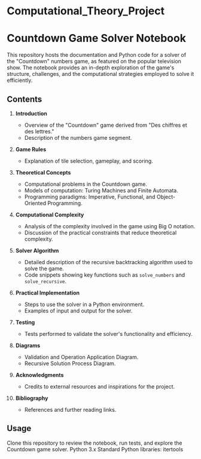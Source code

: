 # Computational_Theory_Project

# Countdown Game Solver Notebook

This repository hosts the documentation and Python code for a solver of the "Countdown" numbers game, as featured on the popular television show. The notebook provides an in-depth exploration of the game's structure, challenges, and the computational strategies employed to solve it efficiently.

## Contents

1. **Introduction**
   - Overview of the "Countdown" game derived from "Des chiffres et des lettres."
   - Description of the numbers game segment.

2. **Game Rules**
   - Explanation of tile selection, gameplay, and scoring.

3. **Theoretical Concepts**
   - Computational problems in the Countdown game.
   - Models of computation: Turing Machines and Finite Automata.
   - Programming paradigms: Imperative, Functional, and Object-Oriented Programming.

4. **Computational Complexity**
   - Analysis of the complexity involved in the game using Big O notation.
   - Discussion of the practical constraints that reduce theoretical complexity.

5. **Solver Algorithm**
   - Detailed description of the recursive backtracking algorithm used to solve the game.
   - Code snippets showing key functions such as `solve_numbers` and `solve_recursive`.

6. **Practical Implementation**
   - Steps to use the solver in a Python environment.
   - Examples of input and output for the solver.

7. **Testing**
   - Tests performed to validate the solver's functionality and efficiency.

8. **Diagrams**
   - Validation and Operation Application Diagram.
   - Recursive Solution Process Diagram.

9. **Acknowledgments**
   - Credits to external resources and inspirations for the project.

10. **Bibliography**
    - References and further reading links.

## Usage

Clone this repository to review the notebook, run tests, and explore the Countdown game solver.
Python 3.x
Standard Python libraries: itertools


